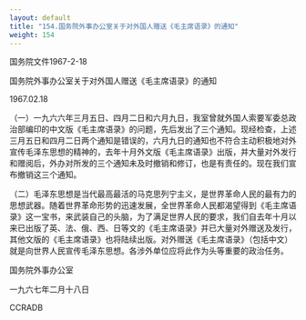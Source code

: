 ```yaml
---
layout: default
title: "154.国务院外事办公室关于对外国人赠送《毛主席语录》的通知"
weight: 154
---
```


国务院文件1967-2-18

国务院外事办公室关于对外国人赠送《毛主席语录》的通知

1967.02.18

（一）一九六六年三月五日、四月二日和六月九日，我室曾就外国人索要军委总政治部编印的中文版《毛主席语录》的问题，先后发出了三个通知。现经检查，上述三月五日和四月二日两个通知是错误的，六月九日的通知也不符合主动积极地对外宣传毛泽东思想的精神的，去年十月外文版《毛主席语录》出版，并大量对外发行和赠阅后，外办对所发的三个通知未及时撤销和修订，也是有责任的。现在我们宣布撤销这三个通知。

（二）毛泽东思想是当代最高最活的马克思列宁主义，是世界革命人民的最有力的思想武器。随着世界革命形势的迅速发展，全世界革命人民都渴望得到《毛主席语录》这一宝书，来武装自己的头脑，为了满足世界人民的要求，我们自去年十月以来已出版了英、法、俄、西、日等文的《毛主席语录》并已大量对外赠送及发行，其他文版的《毛主席语录》也将陆续出版。对外赠送《毛主席语录》（包括中文）就是向世界人民宣传毛泽东思想。各涉外单位应将此作为头等重要的政治任务。

国务院外事办公室

一九六七年二月十八日

CCRADB

